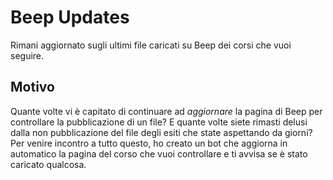 # Beep Updates
Rimani aggiornato sugli ultimi file caricati su Beep dei corsi che vuoi seguire.

## Motivo
Quante volte vi è capitato di continuare ad *aggiornare* la pagina di Beep per controllare la pubblicazione di un file? E quante volte siete rimasti delusi dalla non pubblicazione del file degli esiti che state aspettando da giorni?
Per venire incontro a tutto questo, ho creato un bot che aggiorna in automatico la pagina del corso che vuoi controllare e ti avvisa se è stato caricato qualcosa. 





